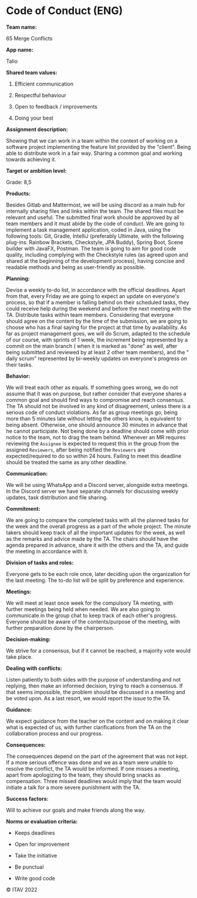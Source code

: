 # **Code of Conduct (ENG)**

**Team name:**

65 Merge Conflicts

**App name:**

Talio

**Shared team values:**

1. Efficient communication

2. Respectful behaviour

3. Open to feedback / improvements

4. Doing your best

**Assignment description:**

Showing that we can work in a team within the context of working on a software project implementing the feature list
provided by the "client". Being able to distribute work in a fair way. Sharing a common goal and working towards
achieving it.

**Target or ambition level:**

Grade: 8,5

**Products:**

Besides Gitlab and Mattermost, we will be using discord as a main hub for internally sharing files and links within the
team. The shared files must be relevant and useful. The submitted final work should be approved by all team members and
it must abide by the code of conduct. We are going to implement a task management application, coded in Java, using the
following tools: Git, Gradle, IntelliJ (preferably Ultimate, with the following plug-ins: Rainbow Brackets, Checkstyle,
JPA Buddy), Spring Boot, Scene builder with JavaFX, Postman. The team is going to aim for good code quality, including
complying with the Checkstyle rules (as agreed upon and shared at the beginning of the development process), having
concise and readable methods and being as user-friendly as possible.

**Planning:**

Devise a weekly to-do list, in accordance with the official deadlines. Apart from that, every Friday we are going to
expect an update on everyone's process, so that if a member is falling behind on their scheduled tasks, they could
receive help during the weekend and before the next meeting with the TA. Distribute tasks within team members.
Considering that everyone should agree on the content by the time of the submission, we are going to choose who has a
final saying for the project at that time by availability. As far as project management goes, we will do Scrum, adapted
to the schedule of our course, with sprints of 1 week, the increment being represented by a commit on the main branch (
when it is marked as "done" as well, after being submitted and reviewed by at least 2 other team members), and the "
daily scrum" represented by bi-weekly updates on everyone's progress on their tasks.

**Behavior:**

We will treat each other as equals. If something goes wrong, we do not assume that it was on purpose, but rather
consider that everyone shares a common goal and should find ways to compromise and reach consensus. The TA should not be
involved in any kind of disagreement, unless there is a serious code of conduct violations. As far as group meetings go,
being more than 5 minutes late without letting the others know, is equivalent to being absent. Otherwise, one should
announce 30 minutes in advance that he cannot participate. Not being done by a deadline should come with prior notice to
the team, not to drag the team behind. Whenever an MR requires reviewing the `Assignee` is expected to request this in
the group from the assigned `Reviewers`, after being notified the `Reviewers` are expected/required to do so within 24
hours. Failing to meet this deadline should be treated the same as any other deadline.

**Communication:**

We will be using WhatsApp and a Discord server, alongside extra meetings. In the Discord server we have separate
channels for discussing weekly updates, task distribution and file sharing.

**Commitment:**

We are going to compare the completed tasks with all the planned tasks for the week and the overall progress as a part
of the whole project. The minute takers should keep track of all the important updates for the week, as well as the
remarks and advice made by the TA. The chairs should have the agenda prepared in advance, share it with the others and
the TA, and guide the meeting in accordance with it.

**Division of tasks and roles:**

Everyone gets to be each role once, later deciding upon the organization for the last meeting. The to-do list will be
split by preference and experience.

**Meetings:**

We will meet at least once week for the compulsory TA meeting, with further meetings being held when needed. We are also
going to communicate in the group chat to keep track of each other's progress. Everyone should be aware of the
contents/purpose of the meeting, with further preparation done by the chairperson.

**Decision-making:**

We strive for a consensus, but if it cannot be reached, a majority vote would take place.

**Dealing with conflicts:**

Listen patiently to both sides with the purpose of understanding and not replying, then make an informed decision,
trying to reach a consensus. If that seems impossible, the problem should be discussed in a meeting and be voted upon.
As a last resort, we would report the issue to the TA.

**Guidance:**

We expect guidance from the teacher on the content and on making it clear what is expected of us, with further
clarifications from the TA on the collaboration process and our progress.

**Consequences:**

The consequences depend on the part of the agreement that was not kept. If a more serious offence was done and we as a
team were unable to resolve the conflict, the TA would be informed. If one misses a meeting, apart from apologizing to
the team, they should bring snacks as compensation. Three missed deadlines would imply that the team would initiate a
talk for a more severe punishment with the TA.

**Success factors:**

Will to achieve our goals and make friends along the way.

**Norms or evaluation criteria:**

- Keeps deadlines

- Open for improvement

- Take the initiative

- Be punctual

- Write good code

© ITAV 2022
